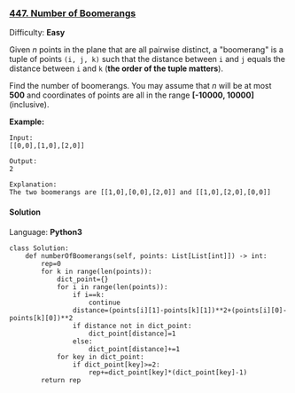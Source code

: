 ### [447\. Number of Boomerangs](https://leetcode.com/problems/number-of-boomerangs/)

Difficulty: **Easy**


Given _n_ points in the plane that are all pairwise distinct, a "boomerang" is a tuple of points `(i, j, k)` such that the distance between `i` and `j` equals the distance between `i` and `k` (**the order of the tuple matters**).

Find the number of boomerangs. You may assume that _n_ will be at most **500** and coordinates of points are all in the range **[-10000, 10000]** (inclusive).

**Example:**

```
Input:
[[0,0],[1,0],[2,0]]

Output:
2

Explanation:
The two boomerangs are [[1,0],[0,0],[2,0]] and [[1,0],[2,0],[0,0]]
```


#### Solution

Language: **Python3**

```python3
class Solution:
    def numberOfBoomerangs(self, points: List[List[int]]) -> int:
        rep=0
        for k in range(len(points)):
            dict_point={}
            for i in range(len(points)):
                if i==k:
                    continue
                distance=(points[i][1]-points[k][1])**2+(points[i][0]-points[k][0])**2
                if distance not in dict_point:
                    dict_point[distance]=1
                else:
                    dict_point[distance]+=1
            for key in dict_point:
                if dict_point[key]>=2:
                    rep+=dict_point[key]*(dict_point[key]-1)
        return rep
```